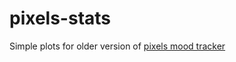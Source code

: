 # pixels-stats

Simple plots for older version of [pixels mood tracker](https://play.google.com/store/apps/details?id=ar.teovogel.yip)

